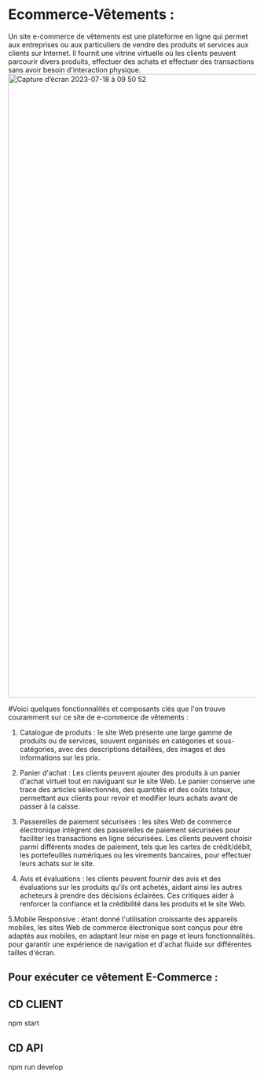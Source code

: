 # Ecommerce-Vêtements :

Un site e-commerce de vêtements est une plateforme en ligne qui permet aux entreprises ou aux particuliers de vendre des produits et
services aux clients sur Internet. Il fournit une vitrine virtuelle où les clients peuvent parcourir
divers produits, effectuer des achats et effectuer des transactions sans avoir besoin d'interaction physique.
<img width="1266" alt="Capture d’écran 2023-07-18 à 09 50 52" src="https://github.com/Ayushch12/Ecommerce-Clothing/assets/96380226/5d5ec29b-401c-4383-82ab-d56bb08a8005">

#Voici quelques fonctionnalités et composants clés que l'on trouve couramment sur ce site de e-commerce de vêtements :
1. Catalogue de produits : le site Web présente une large gamme de produits ou de services, souvent organisés en catégories
  et sous-catégories, avec des descriptions détaillées, des images et des informations sur les prix.
 
2. Panier d'achat : Les clients peuvent ajouter des produits à un panier d'achat virtuel tout en naviguant sur le site Web. Le panier conserve une trace des articles sélectionnés, des quantités et des coûts totaux, permettant aux clients
pour revoir et modifier leurs achats avant de passer à la caisse.

3. Passerelles de paiement sécurisées : les sites Web de commerce électronique intègrent des passerelles de paiement sécurisées pour faciliter les transactions en ligne sécurisées. Les clients peuvent choisir parmi différents modes de paiement,
  tels que les cartes de crédit/débit, les portefeuilles numériques ou les virements bancaires, pour effectuer leurs achats sur le site.
 
4. Avis et évaluations : les clients peuvent fournir des avis et des évaluations sur les produits qu'ils ont achetés, aidant ainsi les autres acheteurs à prendre des décisions éclairées. Ces critiques
aider à renforcer la confiance et la crédibilité dans les produits et le site Web.

5.Mobile Responsive : étant donné l'utilisation croissante des appareils mobiles, les sites Web de commerce électronique sont conçus pour être adaptés aux mobiles, en adaptant leur mise en page et leurs fonctionnalités.
pour garantir une expérience de navigation et d'achat fluide sur différentes tailles d'écran.

## Pour exécuter ce vêtement E-Commerce :

## CD CLIENT
npm start

## CD API
npm run develop




